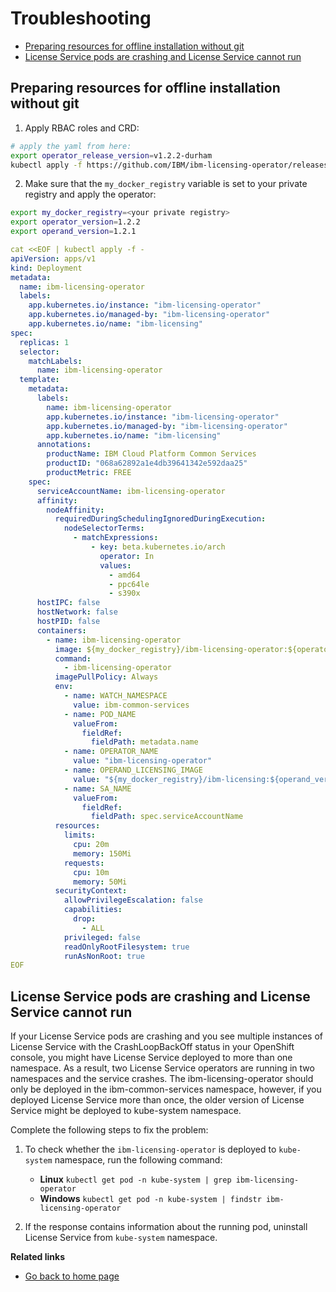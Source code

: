 # Troubleshooting

* [Preparing resources for offline installation without git](#preparing-resources-for-offline-installation-without-git)
* [License Service pods are crashing and License Service cannot run](#license-service-pods-are-crashing-and-license-service-cannot-run)

## Preparing resources for offline installation without git

1. Apply RBAC roles and CRD:

```bash
# apply the yaml from here:
export operator_release_version=v1.2.2-durham
kubectl apply -f https://github.com/IBM/ibm-licensing-operator/releases/download/${operator_release_version}/rbac_and_crd.yaml
```

2. Make sure that the `my_docker_registry` variable is set to your private registry and apply the operator:

```bash
export my_docker_registry=<your private registry>
export operator_version=1.2.2
export operand_version=1.2.1
```

```yaml
cat <<EOF | kubectl apply -f -
apiVersion: apps/v1
kind: Deployment
metadata:
  name: ibm-licensing-operator
  labels:
    app.kubernetes.io/instance: "ibm-licensing-operator"
    app.kubernetes.io/managed-by: "ibm-licensing-operator"
    app.kubernetes.io/name: "ibm-licensing"
spec:
  replicas: 1
  selector:
    matchLabels:
      name: ibm-licensing-operator
  template:
    metadata:
      labels:
        name: ibm-licensing-operator
        app.kubernetes.io/instance: "ibm-licensing-operator"
        app.kubernetes.io/managed-by: "ibm-licensing-operator"
        app.kubernetes.io/name: "ibm-licensing"
      annotations:
        productName: IBM Cloud Platform Common Services
        productID: "068a62892a1e4db39641342e592daa25"
        productMetric: FREE
    spec:
      serviceAccountName: ibm-licensing-operator
      affinity:
        nodeAffinity:
          requiredDuringSchedulingIgnoredDuringExecution:
            nodeSelectorTerms:
              - matchExpressions:
                  - key: beta.kubernetes.io/arch
                    operator: In
                    values:
                      - amd64
                      - ppc64le
                      - s390x
      hostIPC: false
      hostNetwork: false
      hostPID: false
      containers:
        - name: ibm-licensing-operator
          image: ${my_docker_registry}/ibm-licensing-operator:${operator_version}
          command:
            - ibm-licensing-operator
          imagePullPolicy: Always
          env:
            - name: WATCH_NAMESPACE
              value: ibm-common-services
            - name: POD_NAME
              valueFrom:
                fieldRef:
                  fieldPath: metadata.name
            - name: OPERATOR_NAME
              value: "ibm-licensing-operator"
            - name: OPERAND_LICENSING_IMAGE
              value: "${my_docker_registry}/ibm-licensing:${operand_version}"
            - name: SA_NAME
              valueFrom:
                fieldRef:
                  fieldPath: spec.serviceAccountName
          resources:
            limits:
              cpu: 20m
              memory: 150Mi
            requests:
              cpu: 10m
              memory: 50Mi
          securityContext:
            allowPrivilegeEscalation: false
            capabilities:
              drop:
                - ALL
            privileged: false
            readOnlyRootFilesystem: true
            runAsNonRoot: true
EOF
```

## License Service pods are crashing and License Service cannot run

If your License Service pods are crashing and you see multiple instances of License Service with the CrashLoopBackOff status in your OpenShift console, you might have License Service deployed to more than one namespace. As a result, two License Service operators are running in two namespaces and the service crashes. The ibm-licensing-operator should only be deployed in the ibm-common-services namespace, however, if you deployed License Service more than once, the older version of License Service might be deployed to kube-system namespace. 

Complete the following steps to fix the problem:

1. To check whether the `ibm-licensing-operator` is deployed to `kube-system` namespace, run the following command: 

   - **Linux** `kubectl get pod -n kube-system | grep ibm-licensing-operator`
   - **Windows** `kubectl get pod -n kube-system | findstr ibm-licensing-operator`

2. If the response contains information about the running pod, uninstall License Service from `kube-system` namespace.

**Related links**
- [Go back to home page](../License_Service_main.md#documentation)
